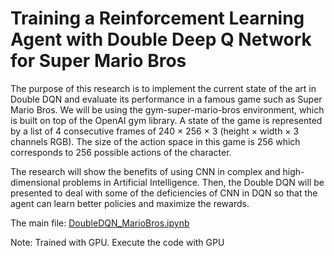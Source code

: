 # Training a Reinforcement Learning Agent with Double Deep Q Network for Super Mario Bros

The purpose of this research is to implement the current state of
the art in Double DQN and evaluate its performance in a famous
game such as Super Mario Bros. We will be using the gym-super-mario-bros environment, which is built on top
of the OpenAI gym library. A state of the game is represented by
a list of 4 consecutive frames of 240 × 256 × 3 (height × width ×
3 channels RGB). The size of the action space in this game is 256
which corresponds to 256 possible actions of the character.

The research will show the benefits of using CNN in complex and high-dimensional problems in
Artificial Intelligence. Then, the Double DQN will be presented to
deal with some of the deficiencies of CNN in DQN so that the agent
can learn better policies and maximize the rewards.

The main file: [DoubleDQN_MarioBros.ipynb](https://github.com/JulioCandela1993/SuperMarioBross_DoubleDQN/blob/master/DoubleDQN_MarioBros.ipynb)

Note: Trained with GPU. Execute the code with GPU